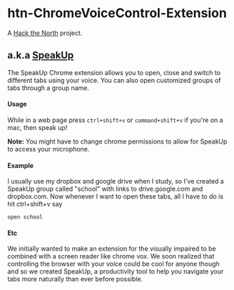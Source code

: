 # htn-ChromeVoiceControl-Extension

A [Hack the North](http://hackthenorth.com) project.

## a.k.a [SpeakUp](http://challengepost.com/software/speakup)

The SpeakUp Chrome extension allows you to open, close and switch to different tabs using your voice. You can also open customized groups of tabs through a group name.

#### Usage

While in a web page press `ctrl+shift+v` or `command+shift+v` if you're on a mac, then speak up!

**Note:** You might have to change chrome permissions to allow for SpeakUp to access your microphone.

#### Example

I usually use my dropbox and google drive when I study, so I've created a SpeakUp group called "school" with links to drive.google.com and dropbox.com. Now whenever I want to open these tabs, all I have to do is hit ctrl+shift+v say

`open school`


#### Etc

We initially wanted to make an extension for the visually impaired to be combined with a screen reader like chrome vox. We soon realized that controlling the browser with your voice could be cool for anyone though and so we created SpeakUp, a productivity tool to help you navigate your tabs more naturally than ever before possible.
